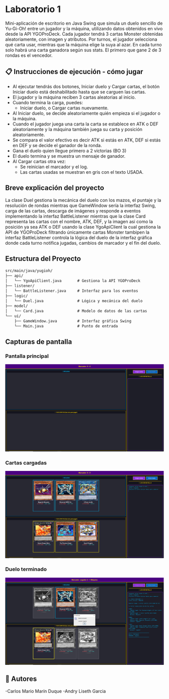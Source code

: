 # Laboratorio 1

Mini-aplicación de escritorio en Java Swing que simula un duelo
sencillo de Yu-Gi-Oh! entre un jugador y la máquina, utilizando datos obtenidos en vivo
desde la API YGOProDeck.
Cada jugador tendrá 3 cartas Monster obtenidas aleatoriamente, con imagen y
atributos.
Por turnos, el jugador selecciona qué carta usar, mientras que la máquina elige la suya al
azar. En cada turno solo habrá una carta ganadora según sus stats. El primero que gane
2 de 3 rondas es el vencedor.

## 📋 Instrucciones de ejecución - cómo jugar

- Al ejecutar tendrás dos botones, Iniciar duelo y Cargar cartas, el botón Iniciar duelo está deshabilitado hasta que se carguen las cartas.
- El jugador y la máquina reciben 3 cartas aleatorias al inicio.
- Cuando termina la carga, puedes:
  - Iniciar duelo, o Cargar cartas nuevamente.
- Al Iniciar duelo, se decide aleatoriamente quién empieza si el jugador o la máquina.
- Cuando el jugador juega una carta la carta se establece en ATK o DEF aleatoriamente y la máquina también juega su carta y posición aleatoriamente.
- Se compara el valor efectivo es decir ATK si estás en ATK, DEF si estás en DEF y se decide el ganador de la ronda.
- Gana el duelo quien llegue primero a 2 victorias (BO 3)
- El duelo termina y se muestra un mensaje de ganador.
- Al Cargar cartas otra vez:
  - Se reinician el marcador y el log.
   - Las cartas usadas se muestran en gris con el texto USADA.

## Breve explicación del proyecto

La clase Duel gestiona la mecánica del duelo con los mazos, el puntaje y la resolución de rondas mientras que GameWindow sería la interfaz Swing, carga de las cartas, descarga de imágenes y responde a eventos implementando la interfaz BattleListener mientras que la clase Card representa las cartas con el nombre, ATK, DEF, y la imagen asi como la posición ya sea ATK o DEF usando la clase YgoApiClient la cual gestiona la API de YGOProDeck filtrando únicamente cartas Monster tambipen la interfaz BattleListener controla la lógica del duelo de la interfaz gráfica donde cada turno notifica jugadas, cambios de marcador y el fin del duelo.

## Estructura del Proyecto

```
src/main/java/yugioh/
├── api/
│   └── YgoApiClient.java       # Gestiona la API YGOProDeck
├── listener/
│   └── BattleListener.java     # Interfaz para los eventos
├── logic/
│   └── Duel.java               # Lógica y mecánica del duelo
├── model/
│   └── Card.java               # Modelo de datos de las cartas
└── ui/
    ├── GameWindow.java         # Interfaz gráfica Swing
    └── Main.java               # Punto de entrada
```
## Capturas de pantalla
### Pantalla principal
![Pantalla principal](screenshots/1.png)
### Cartas cargadas
![Cartas cargadas](screenshots/2.png)
### Duelo terminado
![Duelo terminado](screenshots/3.png)


## 👤 Autores

-Carlos Mario Marín Duque
-Andry Liseth Garcia

